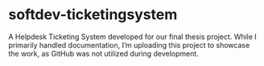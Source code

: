 # softdev-ticketingsystem
A Helpdesk Ticketing System developed for our final thesis project. While I primarily handled documentation, I’m uploading this project to showcase the work, as GitHub was not utilized during development.
